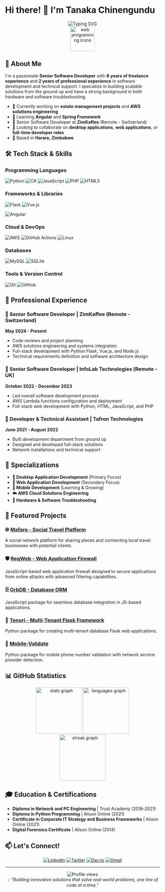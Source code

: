 # Hi there! 👋 I'm Tanaka Chinengundu

<div align="center">
  <img src="https://readme-typing-svg.herokuapp.com?font=Fira+Code&pause=1000&color=36BCF7&center=true&vCenter=true&width=435&lines=Senior+Software+Developer;Full+Stack+Developer;Python+%26+C%23+Enthusiast;AWS+Solutions+Engineer" alt="Typing SVG" />
</div>

<div align="center">
  <img src="software.png" title="web programming icons" width="80" height="80">
</div>

## 🚀 About Me

I'm a passionate **Senior Software Developer** with **8 years of freelance experience** and **2 years of professional experience** in software development and technical support. I specialize in building scalable solutions from the ground up and have a strong background in both hardware and software troubleshooting.

- 🔭 Currently working on **estate management projects** and **AWS solutions engineering**
- 🌱 Learning **Angular** and **Spring Framework**  
- 💼 Senior Software Developer at **ZimKaffee** (Remote - Switzerland)
- 🎯 Looking to collaborate on **desktop applications**, **web applications**, or **full-time developer roles**
- 📍 Based in **Harare, Zimbabwe**

## 🛠️ Tech Stack & Skills

### Programming Languages
![Python](https://img.shields.io/badge/python-3670A0?style=for-the-badge&logo=python&logoColor=ffdd54)
![C#](https://img.shields.io/badge/c%23-%23239120.svg?style=for-the-badge&logo=c-sharp&logoColor=white)
![JavaScript](https://img.shields.io/badge/javascript-%23323330.svg?style=for-the-badge&logo=javascript&logoColor=%23F7DF1E)
![PHP](https://img.shields.io/badge/php-%23777BB4.svg?style=for-the-badge&logo=php&logoColor=white)
![HTML5](https://img.shields.io/badge/html5-%23E34F26.svg?style=for-the-badge&logo=html5&logoColor=white)

### Frameworks & Libraries
![Flask](https://img.shields.io/badge/flask-%23000.svg?style=for-the-badge&logo=flask&logoColor=white)
![Vue.js](https://img.shields.io/badge/vuejs-%2335495e.svg?style=for-the-badge&logo=vuedotjs&logoColor=%234FC08D)

![Angular](https://img.shields.io/badge/angular-%23DD0031.svg?style=for-the-badge&logo=angular&logoColor=white)

### Cloud & DevOps
![AWS](https://img.shields.io/badge/AWS-%23FF9900.svg?style=for-the-badge&logo=amazon-aws&logoColor=white)
![GitHub Actions](https://img.shields.io/badge/github%20actions-%232671E5.svg?style=for-the-badge&logo=githubactions&logoColor=white)
![Linux](https://img.shields.io/badge/Linux-FCC624?style=for-the-badge&logo=linux&logoColor=black)

### Databases
![MySQL](https://img.shields.io/badge/mysql-%2300f.svg?style=for-the-badge&logo=mysql&logoColor=white)
![SQLite](https://img.shields.io/badge/sqlite-%2307405e.svg?style=for-the-badge&logo=sqlite&logoColor=white)

### Tools & Version Control
![Git](https://img.shields.io/badge/git-%23F05033.svg?style=for-the-badge&logo=git&logoColor=white)
![GitHub](https://img.shields.io/badge/github-%23121011.svg?style=for-the-badge&logo=github&logoColor=white)

## 💼 Professional Experience

### 🔹 Senior Software Developer | ZimKaffee (Remote - Switzerland)
**May 2024 - Present**
- Code reviews and project planning
- AWS solutions engineering and systems integration
- Full-stack development with Python Flask, Vue.js, and Node.js
- Technical requirements definition and software architecture design

### 🔹 Senior Software Developer | InfoLab Technologies (Remote - UK)
**October 2022 - December 2023**
- Led overall software development process
- AWS Lambda functions configuration and deployment
- Full-stack web development with Python, HTML, JavaScript, and PHP

### 🔹 Developer & Technical Assistant | Tafron Technologies
**June 2021 - August 2022**
- Built development department from ground up
- Designed and developed full-stack solutions
- Network installations and technical support

## 🎯 Specializations

- **🥇 Desktop Application Development** (Primary Focus)
- **🥈 Web Application Development** (Secondary Focus)  
- **🤖 Mobile Development** (Learning & Growing)
- **☁️ AWS Cloud Solutions Engineering**
- **🔧 Hardware & Software Troubleshooting**

## 🚀 Featured Projects

### 🌐 [Mafaro - Social Travel Platform](https://mafaro.co.zw)
A social network platform for sharing places and connecting local travel businesses with potential clients.

### 🛡️ [ReqWeb - Web Application Firewall](https://github.com/TaqsBlaze/ReqWeb)
JavaScript-based web application firewall designed to secure applications from online attacks with advanced filtering capabilities.

### 🗄️ [OrbDB - Database ORM](https://github.com/TaqsBlaze/OrbDB)
JavaScript package for seamless database integration in JS-based applications.

### 🏢 [Tenori - Multi-Tenant Flask Framework](https://github.com/TaqsBlaze/tenori)
Python package for creating multi-tenant database Flask web applications.

### 📱 [Mobile-Validate](https://github.com/TaqsBlaze/Mobile-Validate)
Python package for mobile phone number validation with network service provider detection.

## 📊 GitHub Statistics

<div align="center">
  <img src="https://github-readme-stats.vercel.app/api?username=TaqsBlaze&hide_title=false&hide_rank=false&show_icons=true&include_all_commits=true&count_private=true&disable_animations=false&theme=dracula&locale=en&hide_border=false" height="150" alt="stats graph"  />
  <img src="https://github-readme-stats.vercel.app/api/top-langs?username=TaqsBlaze&locale=en&hide_title=false&layout=compact&card_width=320&langs_count=8&theme=dracula&hide_border=false" height="150" alt="languages graph"  />
</div>

<div align="center">
  <img src="https://streak-stats.demolab.com?user=TaqsBlaze&locale=en&mode=daily&theme=dracula&hide_border=false&border_radius=5" height="150" alt="streak graph"  />
</div>

## 🎓 Education & Certifications

- **Diploma in Network and PC Engineering** | Trust Academy (2018-2021)
- **Diploma in Python Programming** | Alison Online (2021)
- **Certificate in Corporate IT Strategy and Business Frameworks** | Alison Online (2021)
- **Digital Forensics Certificate** | Alison Online (2014)

## 📫 Let's Connect!

<div align="center">
  
[![LinkedIn](https://img.shields.io/badge/LinkedIn-%230077B5.svg?style=for-the-badge&logo=linkedin&logoColor=white)](https://www.linkedin.com/in/taqsblaze)
[![Twitter](https://img.shields.io/badge/Twitter-%231DA1F2.svg?style=for-the-badge&logo=Twitter&logoColor=white)](https://twitter.com/taqs_blaze)
[![Dev.to](https://img.shields.io/badge/dev.to-0A0A0A?style=for-the-badge&logo=dev.to&logoColor=white)](https://dev.to/taqsblaze)
[![Gmail](https://img.shields.io/badge/Gmail-D14836?style=for-the-badge&logo=gmail&logoColor=white)](mailto:tanaka@mafaro.co.zw)

</div>

---

<div align="center">
  <img src="https://komarev.com/ghpvc/?username=TaqsBlaze&color=blueviolet&style=for-the-badge" alt="Profile views" />
</div>

<div align="center">
  <i>💡 "Building innovative solutions that solve real-world problems, one line of code at a time."</i>
</div>